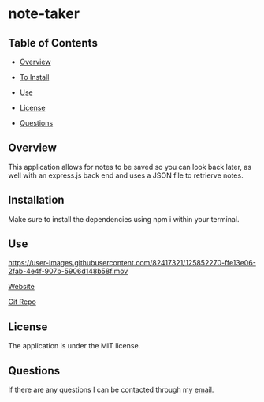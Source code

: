# note-taker

## Table of Contents

* [Overview](#overview)

* [To Install](#installation)

* [Use](#use)

* [License](#license)

* [Questions](#questions)


## Overview

This application allows for notes to be saved so you can look back later, as well with an express.js back end and uses a JSON file to retrierve notes.

## Installation

Make sure to install the dependencies using npm i within your terminal.

## Use

https://user-images.githubusercontent.com/82417321/125852270-ffe13e06-2fab-4e4f-907b-5906d148b58f.mov

[Website](https://note-taker-tloyzelle.herokuapp.com)

[Git Repo](https://github.com/tloyzelle/Note-Taker)
## License

The application is under the MIT license.

## Questions

If there are any questions I can be contacted through my [email](tloyzelle@gmail.com).
